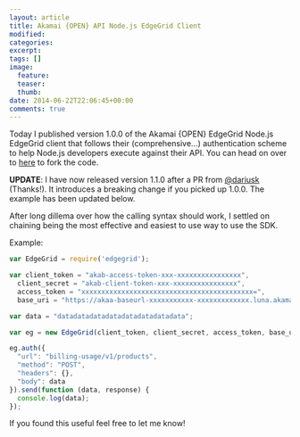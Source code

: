 ```yaml
---
layout: article
title: Akamai {OPEN} API Node.js EdgeGrid Client
modified:
categories:
excerpt:
tags: []
image:
  feature:
  teaser:
  thumb:
date: 2014-06-22T22:06:45+00:00
comments: true
---
```


Today I published version 1.0.0 of the Akamai {OPEN} EdgeGrid Node.js EdgeGrid client that follows their (comprehensive...) authentication scheme to help Node.js developers execute against their API. You can head on over to [here](https://github.com/JonathanBennett/AkamaiOPEN-edgegrid-node) to fork the code.

**UPDATE**: I have now released version 1.1.0 after a PR from [@dariusk](https://github.com/dariusk) (Thanks!). It introduces a breaking change if you picked up 1.0.0. The example has been updated below.

After long dillema over how the calling syntax should work, I settled on chaining being the most effective and easiest to use way to use the SDK.

Example:

```javascript
var EdgeGrid = require('edgegrid');

var client_token = "akab-access-token-xxx-xxxxxxxxxxxxxxxx",
  client_secret = "akab-client-token-xxx-xxxxxxxxxxxxxxxx",
  access_token = "xxxxxxxxxxxxxxxxxxxxxxxxxxxxxxxxxxxxxxxxxxx=",
  base_uri = "https://akaa-baseurl-xxxxxxxxxxx-xxxxxxxxxxxxx.luna.akamaiapis.net/";

var data = "datadatadatadatadatadatadatadata";

var eg = new EdgeGrid(client_token, client_secret, access_token, base_uri);

eg.auth({
  "url": "billing-usage/v1/products",
  "method": "POST",
  "headers": {},
  "body": data
}).send(function (data, response) {
  console.log(data);
});
```

If you found this useful feel free to let me know!
